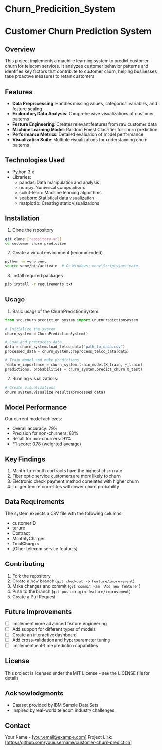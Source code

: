 # Churn_Predicition_System
# Customer Churn Prediction System

## Overview
This project implements a machine learning system to predict customer churn for telecom services. It analyzes customer behavior patterns and identifies key factors that contribute to customer churn, helping businesses take proactive measures to retain customers.

## Features
- **Data Preprocessing**: Handles missing values, categorical variables, and feature scaling
- **Exploratory Data Analysis**: Comprehensive visualizations of customer patterns
- **Feature Engineering**: Creates relevant features from raw customer data
- **Machine Learning Model**: Random Forest Classifier for churn prediction
- **Performance Metrics**: Detailed evaluation of model performance
- **Visualization Suite**: Multiple visualizations for understanding churn patterns

## Technologies Used
- Python 3.x
- Libraries:
  - pandas: Data manipulation and analysis
  - numpy: Numerical computations
  - scikit-learn: Machine learning algorithms
  - seaborn: Statistical data visualization
  - matplotlib: Creating static visualizations

## Installation

1. Clone the repository
```bash
git clone [repository-url]
cd customer-churn-prediction
```

2. Create a virtual environment (recommended)
```bash
python -m venv venv
source venv/bin/activate  # On Windows: venv\Scripts\activate
```

3. Install required packages
```bash
pip install -r requirements.txt
```

## Usage

1. Basic usage of the ChurnPredictionSystem:
```python
from src.churn_prediction_system import ChurnPredictionSystem

# Initialize the system
churn_system = ChurnPredictionSystem()

# Load and preprocess data
data = churn_system.load_telco_data("path_to_data.csv")
processed_data = churn_system.preprocess_telco_data(data)

# Train model and make predictions
feature_importance = churn_system.train_model(X_train, y_train)
predictions, probabilities = churn_system.predict_churn(X_test)
```

2. Running visualizations:
```python
# Create visualizations
churn_system.visualize_results(processed_data)
```

## Model Performance
Our current model achieves:
- Overall accuracy: 79%
- Precision for non-churners: 83%
- Recall for non-churners: 91%
- F1-score: 0.78 (weighted average)

## Key Findings
1. Month-to-month contracts have the highest churn rate
2. Fiber optic service customers are more likely to churn
3. Electronic check payment method correlates with higher churn
4. Longer tenure correlates with lower churn probability

## Data Requirements
The system expects a CSV file with the following columns:
- customerID
- tenure
- Contract
- MonthlyCharges
- TotalCharges
- [Other telecom service features]

## Contributing
1. Fork the repository
2. Create a new branch (`git checkout -b feature/improvement`)
3. Make changes and commit (`git commit -am 'Add new feature'`)
4. Push to the branch (`git push origin feature/improvement`)
5. Create a Pull Request

## Future Improvements
- [ ] Implement more advanced feature engineering
- [ ] Add support for different types of models
- [ ] Create an interactive dashboard
- [ ] Add cross-validation and hyperparameter tuning
- [ ] Implement real-time prediction capabilities

## License
This project is licensed under the MIT License - see the LICENSE file for details

## Acknowledgments
- Dataset provided by IBM Sample Data Sets
- Inspired by real-world telecom industry challenges

## Contact
Your Name - [your.email@example.com]
Project Link: [https://github.com/yourusername/customer-churn-prediction]
